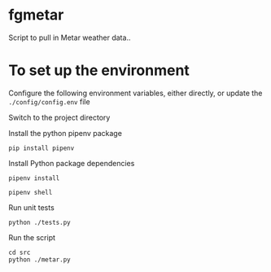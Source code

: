 # fgmetar
Script to pull in Metar weather data..

# To set up the environment
Configure the following environment variables, either directly, or update the ```./config/config.env``` file

Switch to the project directory

Install the python pipenv package
```shell
pip install pipenv
```

Install Python package dependencies
```shell
pipenv install
```

```shell
pipenv shell
```

Run unit tests
```shell
python ./tests.py
```

Run the script
```shell
cd src
python ./metar.py
```


